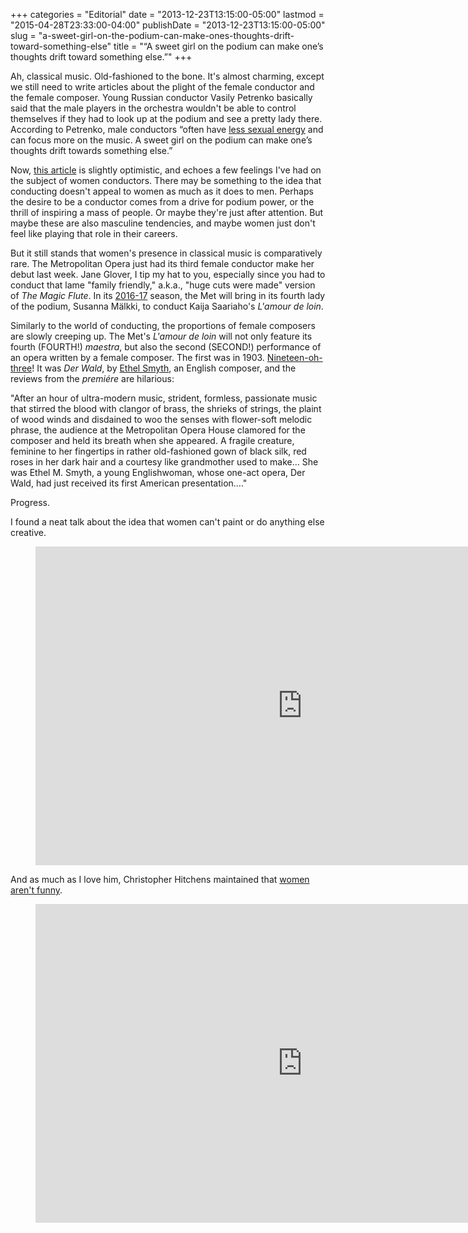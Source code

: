 +++
categories = "Editorial"
date = "2013-12-23T13:15:00-05:00"
lastmod = "2015-04-28T23:33:00-04:00"
publishDate = "2013-12-23T13:15:00-05:00"
slug = "a-sweet-girl-on-the-podium-can-make-ones-thoughts-drift-toward-something-else"
title = "“A sweet girl on the podium can make one’s thoughts drift toward something else.”"
+++

Ah, classical music. Old-fashioned to the bone. It's almost charming, except we still need to write articles about the plight of the female conductor and the female composer. Young Russian conductor Vasily Petrenko basically said that the male players in the orchestra wouldn't be able to control themselves if they had to look up at the podium and see a pretty lady there. According to Petrenko, male conductors “often have [less sexual energy](http://www.newsinenglish.no/2013/08/30/new-conductor-strikes-sour-note/) and can focus more on the music. A sweet girl on the podium can make one’s thoughts drift towards something else.”

Now, [this article](http://www.nytimes.com/2013/12/22/arts/music/female-conductors-search-for-equality-at-highest-level.html?pagewanted=1&_r=0&adxnnlx=1387818731-MV22wdovixjQ4sCcfKjqTA) is slightly optimistic, and echoes a few feelings I've had on the subject of women conductors. There may be something to the idea that conducting doesn't appeal to women as much as it does to men. Perhaps the desire to be a conductor comes from a drive for podium power, or the thrill of inspiring a mass of people. Or maybe they're just after attention. But maybe these are also masculine tendencies, and maybe women just don't feel like playing that role in their careers.

But it still stands that women's presence in classical music is comparatively rare. The Metropolitan Opera just had its third female conductor make her debut last week. Jane Glover, I tip my hat to you, especially since you had to conduct that lame "family friendly," a.k.a., "huge cuts were made" version of _The Magic Flute_. In its [2016-17](http://www.operanews.com/Opera_News_Magazine/2013/10/News/Met_New_Works.html) season, the Met will bring in its fourth lady of the podium, Susanna Mälkki, to conduct Kaija Saariaho's _L'amour de loin_.

Similarly to the world of conducting, the proportions of female composers are slowly creeping up. The Met's _L'amour de loin_ will not only feature its fourth (FOURTH!) _maestra_, but also the second (SECOND!) performance of an opera written by a female composer. The first was in 1903\. [Nineteen-oh-three](http://archives.metoperafamily.org/imgs/DerWald.htm)! It was _Der Wald_, by [Ethel Smyth](http://en.wikipedia.org/wiki/Ethel_Smyth), an English composer, and the reviews from the _premiére_ are hilarious:

"After an hour of ultra-modern music, strident, formless, passionate music that stirred the blood with clangor of brass, the shrieks of strings, the plaint of wood winds and disdained to woo the senses with flower-soft melodic phrase, the audience at the Metropolitan Opera House clamored for the composer and held its breath when she appeared. A fragile creature, feminine to her fingertips in rather old-fashioned gown of black silk, red roses in her dark hair and a courtesy like grandmother used to make… She was Ethel M. Smyth, a young Englishwoman, whose one-act opera, Der Wald, had just received its first American presentation…."

Progress.

I found a neat talk about the idea that women can't paint or do anything else creative.

<figure data-type="video">
<iframe width="854" height="510" src="https://www.youtube.com/embed/K29geX4uN9w" frameborder="0" allowfullscreen></iframe>
</figure>

And as much as I love him, Christopher Hitchens maintained that [women aren't funny](http://www.vanityfair.com/culture/features/2007/01/hitchens200701).

<figure data-type="video">
<iframe width="854" height="510" src="https://www.youtube.com/embed/I7izJggqCoA" frameborder="0" allowfullscreen></iframe>
</figure>
